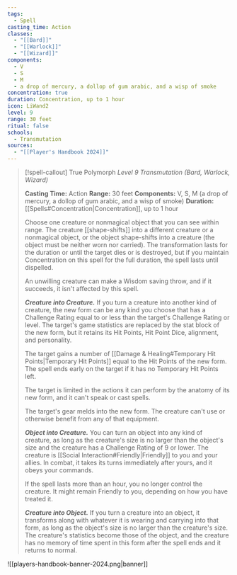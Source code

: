 ```yaml
---
tags:
  - Spell
casting_time: Action
classes:
  - "[[Bard]]"
  - "[[Warlock]]"
  - "[[Wizard]]"
components:
  - V
  - S
  - M
  - a drop of mercury, a dollop of gum arabic, and a wisp of smoke
concentration: true
duration: Concentration, up to 1 hour
icon: LiWand2
level: 9
range: 30 feet
ritual: false
schools:
  - Transmutation
sources: 
  - "[[Player's Handbook 2024]]"
---
```

>[!spell-callout] True Polymorph
>_Level 9 Transmutation (Bard, Warlock, Wizard)_
>
>**Casting Time:** Action
>**Range:** 30 feet
>**Components:** V, S, M (a drop of mercury, a dollop of gum arabic, and a wisp of smoke)
>**Duration:** [[Spells#Concentration\|Concentration]], up to 1 hour
>
>Choose one creature or nonmagical object that you can see within range. The creature [[shape-shifts]] into a different creature or a nonmagical object, or the object shape-shifts into a creature (the object must be neither worn nor carried). The transformation lasts for the duration or until the target dies or is destroyed, but if you maintain Concentration on this spell for the full duration, the spell lasts until dispelled.
>
>An unwilling creature can make a Wisdom saving throw, and if it succeeds, it isn't affected by this spell.
>
>**_Creature into Creature._** If you turn a creature into another kind of creature, the new form can be any kind you choose that has a Challenge Rating equal to or less than the target's Challenge Rating or level. The target's game statistics are replaced by the stat block of the new form, but it retains its Hit Points, Hit Point Dice, alignment, and personality.
>
>The target gains a number of [[Damage & Healing#Temporary Hit Points\|Temporary Hit Points]] equal to the Hit Points of the new form. The spell ends early on the target if it has no Temporary Hit Points left.
>
>The target is limited in the actions it can perform by the anatomy of its new form, and it can't speak or cast spells.
>
>The target's gear melds into the new form. The creature can't use or otherwise benefit from any of that equipment.
>
>**_Object into Creature._** You can turn an object into any kind of creature, as long as the creature's size is no larger than the object's size and the creature has a Challenge Rating of 9 or lower. The creature is [[Social Interaction#Friendly\|Friendly]] to you and your allies. In combat, it takes its turns immediately after yours, and it obeys your commands.
>
>If the spell lasts more than an hour, you no longer control the creature. It might remain Friendly to you, depending on how you have treated it.
>
>**_Creature into Object._** If you turn a creature into an object, it transforms along with whatever it is wearing and carrying into that form, as long as the object's size is no larger than the creature's size. The creature's statistics become those of the object, and the creature has no memory of time spent in this form after the spell ends and it returns to normal.


![[players-handbook-banner-2024.png|banner]]